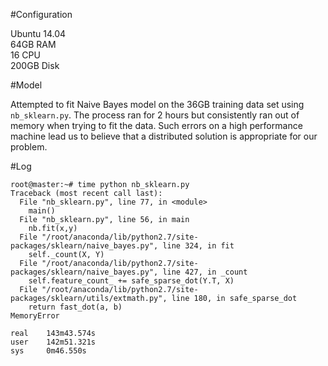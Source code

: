 #Configuration

Ubuntu 14.04  
64GB RAM  
16 CPU  
200GB Disk  
  
#Model

Attempted to fit Naive Bayes model on the 36GB training data set using ``nb_sklearn.py``. The process ran for 2 hours but consistently ran out of memory when trying to fit the data. Such errors on a high performance machine lead us to believe that a distributed solution is appropriate for our problem.

#Log  

```
root@master:~# time python nb_sklearn.py
Traceback (most recent call last):
  File "nb_sklearn.py", line 77, in <module>
    main()
  File "nb_sklearn.py", line 56, in main
    nb.fit(x,y)
  File "/root/anaconda/lib/python2.7/site-packages/sklearn/naive_bayes.py", line 324, in fit
    self._count(X, Y)
  File "/root/anaconda/lib/python2.7/site-packages/sklearn/naive_bayes.py", line 427, in _count
    self.feature_count_ += safe_sparse_dot(Y.T, X)
  File "/root/anaconda/lib/python2.7/site-packages/sklearn/utils/extmath.py", line 180, in safe_sparse_dot
    return fast_dot(a, b)
MemoryError

real    143m43.574s
user    142m51.321s
sys     0m46.550s
```
